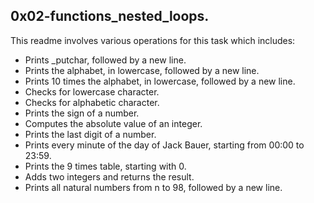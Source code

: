 ## 0x02-functions_nested_loops.
This readme involves various operations for this task which includes:

- Prints _putchar, followed by a new line.
- Prints the alphabet, in lowercase, followed by a new line.
- Prints 10 times the alphabet, in lowercase, followed by a new line.
- Checks for lowercase character.
- Checks for alphabetic character.
- Prints the sign of a number.
- Computes the absolute value of an integer.
- Prints the last digit of a number.
- Prints every minute of the day of Jack Bauer, starting from 00:00 to 23:59.
- Prints the 9 times table, starting with 0.
- Adds two integers and returns the result.
- Prints all natural numbers from n to 98, followed by a new line.
